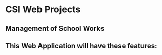 # CSI Web Projects
## Management of School Works

This Web Application will have these features:
- 
